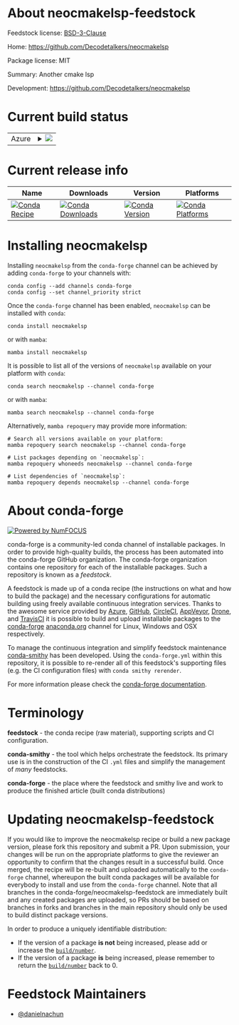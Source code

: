 About neocmakelsp-feedstock
===========================

Feedstock license: [BSD-3-Clause](https://github.com/conda-forge/neocmakelsp-feedstock/blob/main/LICENSE.txt)

Home: https://github.com/Decodetalkers/neocmakelsp

Package license: MIT

Summary: Another cmake lsp

Development: https://github.com/Decodetalkers/neocmakelsp

Current build status
====================


<table>
    
  <tr>
    <td>Azure</td>
    <td>
      <details>
        <summary>
          <a href="https://dev.azure.com/conda-forge/feedstock-builds/_build/latest?definitionId=22956&branchName=main">
            <img src="https://dev.azure.com/conda-forge/feedstock-builds/_apis/build/status/neocmakelsp-feedstock?branchName=main">
          </a>
        </summary>
        <table>
          <thead><tr><th>Variant</th><th>Status</th></tr></thead>
          <tbody><tr>
              <td>linux_64</td>
              <td>
                <a href="https://dev.azure.com/conda-forge/feedstock-builds/_build/latest?definitionId=22956&branchName=main">
                  <img src="https://dev.azure.com/conda-forge/feedstock-builds/_apis/build/status/neocmakelsp-feedstock?branchName=main&jobName=linux&configuration=linux%20linux_64_" alt="variant">
                </a>
              </td>
            </tr><tr>
              <td>linux_aarch64</td>
              <td>
                <a href="https://dev.azure.com/conda-forge/feedstock-builds/_build/latest?definitionId=22956&branchName=main">
                  <img src="https://dev.azure.com/conda-forge/feedstock-builds/_apis/build/status/neocmakelsp-feedstock?branchName=main&jobName=linux&configuration=linux%20linux_aarch64_" alt="variant">
                </a>
              </td>
            </tr><tr>
              <td>linux_ppc64le</td>
              <td>
                <a href="https://dev.azure.com/conda-forge/feedstock-builds/_build/latest?definitionId=22956&branchName=main">
                  <img src="https://dev.azure.com/conda-forge/feedstock-builds/_apis/build/status/neocmakelsp-feedstock?branchName=main&jobName=linux&configuration=linux%20linux_ppc64le_" alt="variant">
                </a>
              </td>
            </tr><tr>
              <td>osx_64</td>
              <td>
                <a href="https://dev.azure.com/conda-forge/feedstock-builds/_build/latest?definitionId=22956&branchName=main">
                  <img src="https://dev.azure.com/conda-forge/feedstock-builds/_apis/build/status/neocmakelsp-feedstock?branchName=main&jobName=osx&configuration=osx%20osx_64_" alt="variant">
                </a>
              </td>
            </tr><tr>
              <td>osx_arm64</td>
              <td>
                <a href="https://dev.azure.com/conda-forge/feedstock-builds/_build/latest?definitionId=22956&branchName=main">
                  <img src="https://dev.azure.com/conda-forge/feedstock-builds/_apis/build/status/neocmakelsp-feedstock?branchName=main&jobName=osx&configuration=osx%20osx_arm64_" alt="variant">
                </a>
              </td>
            </tr><tr>
              <td>win_64</td>
              <td>
                <a href="https://dev.azure.com/conda-forge/feedstock-builds/_build/latest?definitionId=22956&branchName=main">
                  <img src="https://dev.azure.com/conda-forge/feedstock-builds/_apis/build/status/neocmakelsp-feedstock?branchName=main&jobName=win&configuration=win%20win_64_" alt="variant">
                </a>
              </td>
            </tr>
          </tbody>
        </table>
      </details>
    </td>
  </tr>
</table>

Current release info
====================

| Name | Downloads | Version | Platforms |
| --- | --- | --- | --- |
| [![Conda Recipe](https://img.shields.io/badge/recipe-neocmakelsp-green.svg)](https://anaconda.org/conda-forge/neocmakelsp) | [![Conda Downloads](https://img.shields.io/conda/dn/conda-forge/neocmakelsp.svg)](https://anaconda.org/conda-forge/neocmakelsp) | [![Conda Version](https://img.shields.io/conda/vn/conda-forge/neocmakelsp.svg)](https://anaconda.org/conda-forge/neocmakelsp) | [![Conda Platforms](https://img.shields.io/conda/pn/conda-forge/neocmakelsp.svg)](https://anaconda.org/conda-forge/neocmakelsp) |

Installing neocmakelsp
======================

Installing `neocmakelsp` from the `conda-forge` channel can be achieved by adding `conda-forge` to your channels with:

```
conda config --add channels conda-forge
conda config --set channel_priority strict
```

Once the `conda-forge` channel has been enabled, `neocmakelsp` can be installed with `conda`:

```
conda install neocmakelsp
```

or with `mamba`:

```
mamba install neocmakelsp
```

It is possible to list all of the versions of `neocmakelsp` available on your platform with `conda`:

```
conda search neocmakelsp --channel conda-forge
```

or with `mamba`:

```
mamba search neocmakelsp --channel conda-forge
```

Alternatively, `mamba repoquery` may provide more information:

```
# Search all versions available on your platform:
mamba repoquery search neocmakelsp --channel conda-forge

# List packages depending on `neocmakelsp`:
mamba repoquery whoneeds neocmakelsp --channel conda-forge

# List dependencies of `neocmakelsp`:
mamba repoquery depends neocmakelsp --channel conda-forge
```


About conda-forge
=================

[![Powered by
NumFOCUS](https://img.shields.io/badge/powered%20by-NumFOCUS-orange.svg?style=flat&colorA=E1523D&colorB=007D8A)](https://numfocus.org)

conda-forge is a community-led conda channel of installable packages.
In order to provide high-quality builds, the process has been automated into the
conda-forge GitHub organization. The conda-forge organization contains one repository
for each of the installable packages. Such a repository is known as a *feedstock*.

A feedstock is made up of a conda recipe (the instructions on what and how to build
the package) and the necessary configurations for automatic building using freely
available continuous integration services. Thanks to the awesome service provided by
[Azure](https://azure.microsoft.com/en-us/services/devops/), [GitHub](https://github.com/),
[CircleCI](https://circleci.com/), [AppVeyor](https://www.appveyor.com/),
[Drone](https://cloud.drone.io/welcome), and [TravisCI](https://travis-ci.com/)
it is possible to build and upload installable packages to the
[conda-forge](https://anaconda.org/conda-forge) [anaconda.org](https://anaconda.org/)
channel for Linux, Windows and OSX respectively.

To manage the continuous integration and simplify feedstock maintenance
[conda-smithy](https://github.com/conda-forge/conda-smithy) has been developed.
Using the ``conda-forge.yml`` within this repository, it is possible to re-render all of
this feedstock's supporting files (e.g. the CI configuration files) with ``conda smithy rerender``.

For more information please check the [conda-forge documentation](https://conda-forge.org/docs/).

Terminology
===========

**feedstock** - the conda recipe (raw material), supporting scripts and CI configuration.

**conda-smithy** - the tool which helps orchestrate the feedstock.
                   Its primary use is in the construction of the CI ``.yml`` files
                   and simplify the management of *many* feedstocks.

**conda-forge** - the place where the feedstock and smithy live and work to
                  produce the finished article (built conda distributions)


Updating neocmakelsp-feedstock
==============================

If you would like to improve the neocmakelsp recipe or build a new
package version, please fork this repository and submit a PR. Upon submission,
your changes will be run on the appropriate platforms to give the reviewer an
opportunity to confirm that the changes result in a successful build. Once
merged, the recipe will be re-built and uploaded automatically to the
`conda-forge` channel, whereupon the built conda packages will be available for
everybody to install and use from the `conda-forge` channel.
Note that all branches in the conda-forge/neocmakelsp-feedstock are
immediately built and any created packages are uploaded, so PRs should be based
on branches in forks and branches in the main repository should only be used to
build distinct package versions.

In order to produce a uniquely identifiable distribution:
 * If the version of a package **is not** being increased, please add or increase
   the [``build/number``](https://docs.conda.io/projects/conda-build/en/latest/resources/define-metadata.html#build-number-and-string).
 * If the version of a package **is** being increased, please remember to return
   the [``build/number``](https://docs.conda.io/projects/conda-build/en/latest/resources/define-metadata.html#build-number-and-string)
   back to 0.

Feedstock Maintainers
=====================

* [@danielnachun](https://github.com/danielnachun/)

